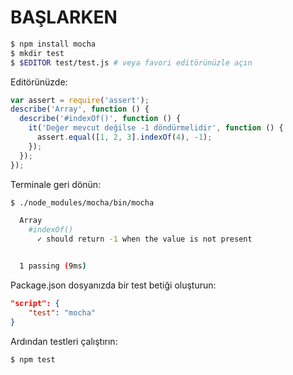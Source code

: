 # BAŞLARKEN

```bash
$ npm install mocha
$ mkdir test
$ $EDITOR test/test.js # veya favori editörünüzle açın
```

Editörünüzde:
```js
var assert = require('assert');
describe('Array', function () {
  describe('#indexOf()', function () {
    it('Değer mevcut değilse -1 döndürmelidir', function () {
      assert.equal([1, 2, 3].indexOf(4), -1);
    });
  });
});
```

Terminale geri dönün:
```bash
$ ./node_modules/mocha/bin/mocha

  Array
    #indexOf()
      ✓ should return -1 when the value is not present


  1 passing (9ms)
```

Package.json dosyanızda bir test betiği oluşturun:

```json
"script": {
    "test": "mocha"
}
```

Ardından testleri çalıştırın:
```bash
$ npm test
```
